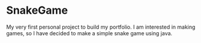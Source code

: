# SnakeGame
My very first personal project to build my portfolio.
I am interested in making games, so I have decided to make a simple snake game using java.